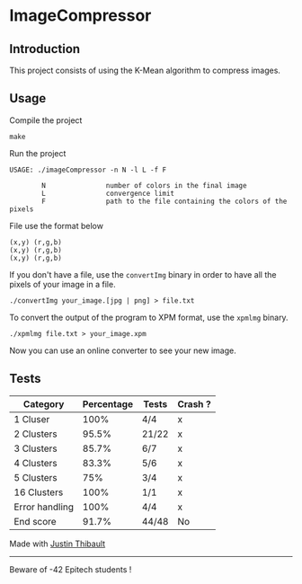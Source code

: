 # ImageCompressor

## Introduction

This project consists of using the K-Mean algorithm to compress images.

## Usage

Compile the project
```
make
```

Run the project
```
USAGE: ./imageCompressor -n N -l L -f F

        N               number of colors in the final image
        L               convergence limit
        F               path to the file containing the colors of the pixels
```

File use the format below
```
(x,y) (r,g,b)
(x,y) (r,g,b)
(x,y) (r,g,b)
```

If you don't have a file, use the `convertImg` binary in order to have all the pixels of your image in a file.
```
./convertImg your_image.[jpg | png] > file.txt
```

To convert the output of the program to XPM format, use the `xpmlmg` binary.
```
./xpmlmg file.txt > your_image.xpm
```

Now you can use an online converter to see your new image.

## Tests

| Category       | Percentage | Tests | Crash ? |
| -------------- | ---------- | ----- | ------- |
| 1 Cluser       | 100%       | 4/4   | x       |
| 2 Clusters     | 95.5%      | 21/22 | x       |
| 3 Clusters     | 85.7%      | 6/7   | x       |
| 4 Clusters     | 83.3%      | 5/6   | x       |
| 5 Clusters     | 75%        | 3/4   | x       |
| 16 Clusters    | 100%       | 1/1   | x       |
| Error handling | 100%       | 4/4   | x       |
| End score      | 91.7%      | 44/48 | No      |

Made with [Justin Thibault](https://github.com/jThiba)

___

Beware of -42 Epitech students !

